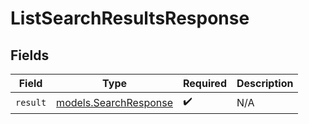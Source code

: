 # ListSearchResultsResponse


## Fields

| Field                                                | Type                                                 | Required                                             | Description                                          |
| ---------------------------------------------------- | ---------------------------------------------------- | ---------------------------------------------------- | ---------------------------------------------------- |
| `result`                                             | [models.SearchResponse](../models/searchresponse.md) | :heavy_check_mark:                                   | N/A                                                  |